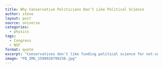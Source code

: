 ```yaml
---
title: Why Conservative Politicians Don’t Like Political Science
author: steve
layout: post
source: universe
categories:
  - physics
tags:
  - Congress
  - NSF
format: quote
excerpt: "Conservatives don't like funding political science for not-so-subtle reasons."
image: "FB_IMG_1598928799256.jpg"
---
```

